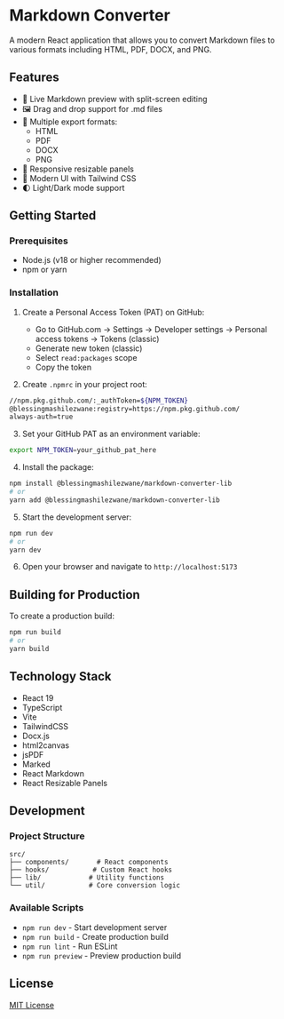 # Markdown Converter

A modern React application that allows you to convert Markdown files to various formats including HTML, PDF, DOCX, and PNG.

## Features

- 📝 Live Markdown preview with split-screen editing
- 🖼️ Drag and drop support for .md files
- 🔄 Multiple export formats:
  - HTML
  - PDF
  - DOCX
  - PNG
- 📱 Responsive resizable panels
- 🎨 Modern UI with Tailwind CSS
- 🌓 Light/Dark mode support

## Getting Started

### Prerequisites

- Node.js (v18 or higher recommended)
- npm or yarn

### Installation

1. Create a Personal Access Token (PAT) on GitHub:

   - Go to GitHub.com → Settings → Developer settings → Personal access tokens → Tokens (classic)
   - Generate new token (classic)
   - Select `read:packages` scope
   - Copy the token

2. Create `.npmrc` in your project root:

```bash
//npm.pkg.github.com/:_authToken=${NPM_TOKEN}
@blessingmashilezwane:registry=https://npm.pkg.github.com/
always-auth=true
```

3. Set your GitHub PAT as an environment variable:

```bash
export NPM_TOKEN=your_github_pat_here
```

4. Install the package:

```bash
npm install @blessingmashilezwane/markdown-converter-lib
# or
yarn add @blessingmashilezwane/markdown-converter-lib
```

5. Start the development server:

```bash
npm run dev
# or
yarn dev
```

6. Open your browser and navigate to `http://localhost:5173`

## Building for Production

To create a production build:

```bash
npm run build
# or
yarn build
```

## Technology Stack

- React 19
- TypeScript
- Vite
- TailwindCSS
- Docx.js
- html2canvas
- jsPDF
- Marked
- React Markdown
- React Resizable Panels

## Development

### Project Structure

```
src/
├── components/       # React components
├── hooks/           # Custom React hooks
├── lib/            # Utility functions
└── util/           # Core conversion logic
```

### Available Scripts

- `npm run dev` - Start development server
- `npm run build` - Create production build
- `npm run lint` - Run ESLint
- `npm run preview` - Preview production build

## License

[MIT License](LICENSE)

